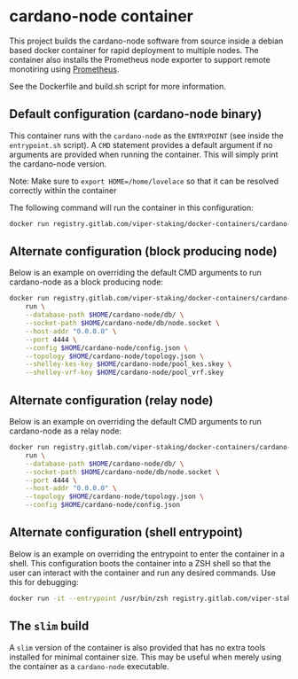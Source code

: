 # cardano-node container

This project builds the cardano-node software from source inside a debian based docker container for rapid deployment to multiple nodes. The container also installs the Prometheus node exporter to support remote monotiring using [Prometheus](https://prometheus.io/).

See the Dockerfile and build.sh script for more information.

## Default configuration (cardano-node binary)
This container runs with the `cardano-node` as the `ENTRYPOINT` (see inside the `entrypoint.sh` script). A `CMD` statement provides a default argument if no arguments are provided when running the container. This will simply print the cardano-node version.

Note: Make sure to `export HOME=/home/lovelace` so that it can be resolved correctly within the container

The following command will run the container in this configuration:
``` bash
docker run registry.gitlab.com/viper-staking/docker-containers/cardano-node:latest
```

## Alternate configuration (block producing node)
Below is an example on overriding the default CMD arguments to run cardano-node 
as a block producing node:
``` bash
docker run registry.gitlab.com/viper-staking/docker-containers/cardano-node:latest \
    run \
    --database-path $HOME/cardano-node/db/ \
    --socket-path $HOME/cardano-node/db/node.socket \
    --host-addr "0.0.0.0" \
    --port 4444 \
    --config $HOME/cardano-node/config.json \
    --topology $HOME/cardano-node/topology.json \
    --shelley-kes-key $HOME/cardano-node/pool_kes.skey \
    --shelley-vrf-key $HOME/cardano-node/pool_vrf.skey
```

## Alternate configuration (relay node)
Below is an example on overriding the default CMD arguments to run cardano-node 
as a relay node:
``` bash
docker run registry.gitlab.com/viper-staking/docker-containers/cardano-node:latest \
    run \
    --database-path $HOME/cardano-node/db/ \
    --socket-path $HOME/cardano-node/db/node.socket \
    --port 4444 \
    --host-addr "0.0.0.0" \
    --topology $HOME/cardano-node/topology.json \
    --config $HOME/cardano-node/config.json
```

## Alternate configuration (shell entrypoint)
Below is an example on overriding the entrypoint to enter the container in a 
shell. This configuration boots the container into a ZSH shell so that the user
can interact with the container and run any desired commands. Use this for
debugging:
``` bash
docker run -it --entrypoint /usr/bin/zsh registry.gitlab.com/viper-staking/docker-containers/cardano-node:latest
```

## The `slim` build

A `slim` version of the container is also provided that has no extra tools 
installed for minimal container size. This may be useful when merely using the 
container as a `cardano-node` executable.

